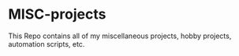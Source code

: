 # MISC-projects
This Repo contains all of my miscellaneous projects, hobby projects, automation scripts, etc.
